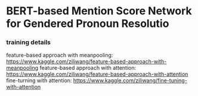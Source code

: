 # BERT-based Mention Score Network for Gendered Pronoun Resolutio

### training details
feature-based approach with meanpooling: https://www.kaggle.com/ziliwang/feature-based-approach-with-meanpooling
feature-based approach with attention: https://www.kaggle.com/ziliwang/feature-based-approach-with-attention
fine-turning with attention: https://www.kaggle.com/ziliwang/fine-tuning-with-attention
